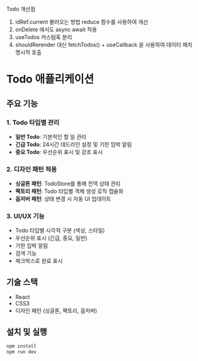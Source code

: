 Todo 개선점

1. idRef.current 불러오는 방법 reduce 함수를 사용하여 개선
2. onDelete 에서도 async await 적용
3. useTodos 커스텀훅 분리
4. shouldRerender 대신 fetchTodos() + useCallback 을 사용하여 데이터 패치 명시적 호출

# Todo 애플리케이션

## 주요 기능

### 1. Todo 타입별 관리

- **일반 Todo**: 기본적인 할 일 관리
- **긴급 Todo**: 24시간 데드라인 설정 및 기한 임박 알림
- **중요 Todo**: 우선순위 표시 및 강조 표시

### 2. 디자인 패턴 적용

- **싱글톤 패턴**: TodoStore를 통해 전역 상태 관리
- **팩토리 패턴**: Todo 타입별 객체 생성 로직 캡슐화
- **옵저버 패턴**: 상태 변경 시 자동 UI 업데이트

### 3. UI/UX 기능

- Todo 타입별 시각적 구분 (색상, 스타일)
- 우선순위 표시 (긴급, 중요, 일반)
- 기한 임박 알림
- 검색 기능
- 체크박스로 완료 표시

## 기술 스택

- React
- CSS3
- 디자인 패턴 (싱글톤, 팩토리, 옵저버)

## 설치 및 실행

```bash
npm install
npm run dev
```
